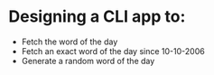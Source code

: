 # Designing a CLI app to:

- Fetch the word of the day
- Fetch an exact word of the day since 10-10-2006
- Generate a random word of the day
